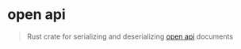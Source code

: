# open api

> Rust crate for serializing and deserializing [open api](http://swagger.io/specification/) documents
